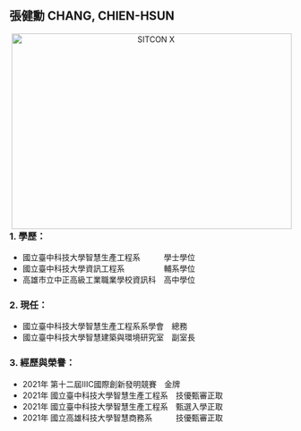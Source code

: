 ## **張健勳 CHANG, CHIEN-HSUN**

<div  align="center"> 
<img src="https://cdn.discordapp.com/attachments/845198439109492747/1027227154469109760/20220904_013728054_iOS.jpg" width = "500" height = "350" alt="SITCON X" align=right />
</div>

### 1. 學歷： 
+ 國立臺中科技大學智慧生產工程系　　　學士學位
+ 國立臺中科技大學資訊工程系　　　　　輔系學位
+ 高雄市立中正高級工業職業學校資訊科　高中學位
　
### 2. 現任：
+ 國立臺中科技大學智慧生產工程系系學會　總務
+ 國立臺中科技大學智慧建築與環境研究室　副室長
　
### 3. 經歷與榮譽：
+ 2021年 第十二屆IIIC國際創新發明競賽　金牌
+ 2021年 國立臺中科技大學智慧生產工程系　技優甄審正取
+ 2021年 國立臺中科技大學智慧生產工程系　甄選入學正取
+ 2021年 國立高雄科技大學智慧商務系　　　技優甄審正取


